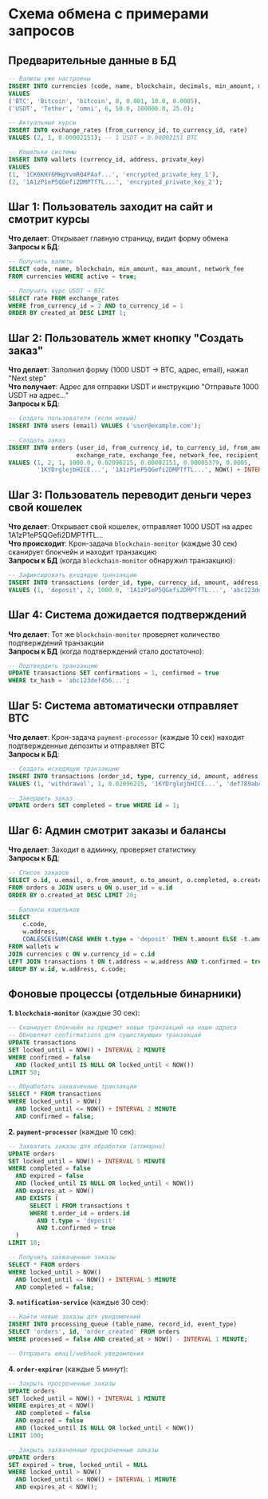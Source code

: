 # Схема обмена с примерами запросов

## Предварительные данные в БД

```sql
-- Валюты уже настроены
INSERT INTO currencies (code, name, blockchain, decimals, min_amount, max_amount, network_fee)
VALUES 
('BTC', 'Bitcoin', 'bitcoin', 8, 0.001, 10.0, 0.0005),
('USDT', 'Tether', 'omni', 6, 50.0, 100000.0, 25.0);

-- Актуальные курсы
INSERT INTO exchange_rates (from_currency_id, to_currency_id, rate)
VALUES (2, 1, 0.00002151); -- 1 USDT = 0.00002151 BTC

-- Кошельки системы
INSERT INTO wallets (currency_id, address, private_key)
VALUES 
(1, '1CK6KHY6MHgYvmRQ4PAaf...', 'encrypted_private_key_1'),
(2, '1A1zP1eP5QGefi2DMPTfTL...', 'encrypted_private_key_2');
```

## Шаг 1: Пользователь заходит на сайт и смотрит курсы

**Что делает**: Открывает главную страницу, видит форму обмена  
**Запросы к БД**:
```sql
-- Получить валюты
SELECT code, name, blockchain, min_amount, max_amount, network_fee 
FROM currencies WHERE active = true;

-- Получить курс USDT → BTC
SELECT rate FROM exchange_rates 
WHERE from_currency_id = 2 AND to_currency_id = 1 
ORDER BY created_at DESC LIMIT 1;
```

## Шаг 2: Пользователь жмет кнопку "Создать заказ"

**Что делает**: Заполнил форму (1000 USDT → BTC, адрес, email), нажал "Next step"  
**Что получает**: Адрес для отправки USDT и инструкцию "Отправьте 1000 USDT на адрес..."  
**Запросы к БД**:
```sql
-- Создать пользователя (если новый)
INSERT INTO users (email) VALUES ('user@example.com');

-- Создать заказ
INSERT INTO orders (user_id, from_currency_id, to_currency_id, from_amount, to_amount, 
                   exchange_rate, exchange_fee, network_fee, recipient_address, deposit_address, expires_at)
VALUES (1, 2, 1, 1000.0, 0.02096215, 0.00002151, 0.00005379, 0.0005, 
        '1KYDrglejbHICE...', '1A1zP1eP5QGefi2DMPTfTL...', NOW() + INTERVAL 2 HOUR);
```

## Шаг 3: Пользователь переводит деньги через свой кошелек

**Что делает**: Открывает свой кошелек, отправляет 1000 USDT на адрес 1A1zP1eP5QGefi2DMPTfTL...  
**Что происходит**: Крон-задача `blockchain-monitor` (каждые 30 сек) сканирует блокчейн и находит транзакцию  
**Запросы к БД** (когда `blockchain-monitor` обнаружил транзакцию):
```sql
-- Зафиксировать входящую транзакцию
INSERT INTO transactions (order_id, type, currency_id, amount, address, tx_hash, confirmations)
VALUES (1, 'deposit', 2, 1000.0, '1A1zP1eP5QGefi2DMPTfTL...', 'abc123def456...', 0);

```

## Шаг 4: Система дожидается подтверждений

**Что делает**: Тот же `blockchain-monitor` проверяет количество подтверждений транзакции  
**Запросы к БД** (когда подтверждений стало достаточно):
```sql
-- Подтвердить транзакцию
UPDATE transactions SET confirmations = 1, confirmed = true 
WHERE tx_hash = 'abc123def456...';
```

## Шаг 5: Система автоматически отправляет BTC

**Что делает**: Крон-задача `payment-processor` (каждые 10 сек) находит подтвержденные депозиты и отправляет BTC  
**Запросы к БД**:
```sql
-- Создать исходящую транзакцию
INSERT INTO transactions (order_id, type, currency_id, amount, address, tx_hash)
VALUES (1, 'withdrawal', 1, 0.02096215, '1KYDrglejbHICE...', 'def789abc123...');

-- Завершить заказ
UPDATE orders SET completed = true WHERE id = 1;
```

## Шаг 6: Админ смотрит заказы и балансы

**Что делает**: Заходит в админку, проверяет статистику  
**Запросы к БД**:
```sql
-- Список заказов
SELECT o.id, u.email, o.from_amount, o.to_amount, o.completed, o.created_at
FROM orders o JOIN users u ON o.user_id = u.id
ORDER BY o.created_at DESC LIMIT 20;

-- Балансы кошельков
SELECT 
    c.code, 
    w.address, 
    COALESCE(SUM(CASE WHEN t.type = 'deposit' THEN t.amount ELSE -t.amount END), 0) as balance
FROM wallets w 
JOIN currencies c ON w.currency_id = c.id
LEFT JOIN transactions t ON t.address = w.address AND t.confirmed = true
GROUP BY w.id, w.address, c.code;
```

## Фоновые процессы (отдельные бинарники)

**1. `blockchain-monitor`** (каждые 30 сек):
```sql
-- Сканирует блокчейн на предмет новых транзакций на наши адреса
-- Обновляет confirmations для существующих транзакций
UPDATE transactions 
SET locked_until = NOW() + INTERVAL 2 MINUTE 
WHERE confirmed = false 
  AND (locked_until IS NULL OR locked_until < NOW())
LIMIT 50;

-- Обработать захваченные транзакции
SELECT * FROM transactions 
WHERE locked_until > NOW() 
  AND locked_until <= NOW() + INTERVAL 2 MINUTE
  AND confirmed = false;
```

**2. `payment-processor`** (каждые 10 сек):
```sql
-- Захватить заказы для обработки (атомарно)
UPDATE orders 
SET locked_until = NOW() + INTERVAL 5 MINUTE 
WHERE completed = false 
  AND expired = false
  AND (locked_until IS NULL OR locked_until < NOW()) 
  AND expires_at > NOW()
  AND EXISTS (
      SELECT 1 FROM transactions t 
      WHERE t.order_id = orders.id 
        AND t.type = 'deposit' 
        AND t.confirmed = true
  )
LIMIT 10;

-- Получить захваченные заказы
SELECT * FROM orders 
WHERE locked_until > NOW() 
  AND locked_until <= NOW() + INTERVAL 5 MINUTE
  AND completed = false;
```

**3. `notification-service`** (каждые 30 сек):
```sql
-- Найти новые заказы для уведомлений
INSERT INTO processing_queue (table_name, record_id, event_type)
SELECT 'orders', id, 'order_created' FROM orders 
WHERE processed = false AND created_at > NOW() - INTERVAL 1 MINUTE;

-- Отправить email/webhook уведомления
```

**4. `order-expirer`** (каждые 5 минут):
```sql
-- Закрыть просроченные заказы
UPDATE orders 
SET locked_until = NOW() + INTERVAL 1 MINUTE 
WHERE expires_at < NOW() 
  AND completed = false 
  AND expired = false
  AND (locked_until IS NULL OR locked_until < NOW())
LIMIT 100;

-- Закрыть захваченные просроченные заказы
UPDATE orders 
SET expired = true, locked_until = NULL 
WHERE locked_until > NOW() 
  AND locked_until <= NOW() + INTERVAL 1 MINUTE
  AND expires_at < NOW();
```